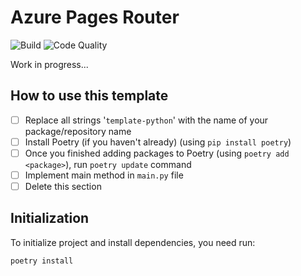 # Azure Pages Router

![Build](https://github.com/amorim-cleison/template-python/workflows/Build/badge.svg)
![Code Quality](https://github.com/amorim-cleison/template-python/workflows/Code%20Quality/badge.svg)

Work in progress...

## How to use this template
- [ ] Replace all strings '`template-python`' with the name of your package/repository name
- [ ] Install Poetry (if you haven't already) (using `pip install poetry`)
- [ ] Once you finished adding packages to Poetry (using `poetry add <package>`), run `poetry update` command
- [ ] Implement main method in `main.py` file
- [ ] Delete this section

## Initialization
To initialize project and install dependencies, you need run:

```
poetry install
```
